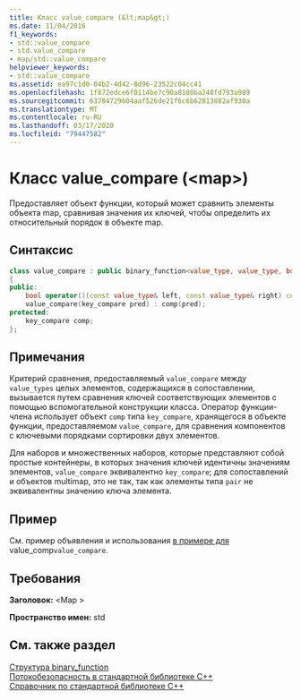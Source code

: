 ```yaml
---
title: Класс value_compare (&lt;map&gt;)
ms.date: 11/04/2016
f1_keywords:
- std::value_compare
- std.value_compare
- map/std::value_compare
helpviewer_keywords:
- std::value_compare
ms.assetid: ea97c1d0-04b2-4d42-8d96-23522c04cc41
ms.openlocfilehash: 1f872edce6f0114be7c90a8108ba248fd793a989
ms.sourcegitcommit: 63784729604aaf526de21f6c6b62813882af930a
ms.translationtype: MT
ms.contentlocale: ru-RU
ms.lasthandoff: 03/17/2020
ms.locfileid: "79447582"
---
```

# <a name="value_compare-class-ltmapgt"></a>Класс value_compare (&lt;map&gt;)

Предоставляет объект функции, который может сравнить элементы объекта map, сравнивая значения их ключей, чтобы определить их относительный порядок в объекте map.

## <a name="syntax"></a>Синтаксис

```cpp
class value_compare : public binary_function<value_type, value_type, bool>
{
public:
    bool operator()(const value_type& left, const value_type& right) const;
    value_compare(key_compare pred) : comp(pred);
protected:
    key_compare comp;
};
```

## <a name="remarks"></a>Примечания

Критерий сравнения, предоставляемый `value_compare` между `value_types` целых элементов, содержащихся в сопоставлении, вызывается путем сравнения ключей соответствующих элементов с помощью вспомогательной конструкции класса. Оператор функции-члена использует объект `comp` типа `key_compare`, хранящегося в объекте функции, предоставляемом `value_compare`, для сравнения компонентов с ключевыми порядками сортировки двух элементов.

Для наборов и множественных наборов, которые представляют собой простые контейнеры, в которых значения ключей идентичны значениям элементов, `value_compare` эквивалентно `key_compare`; для сопоставлений и объектов multimap, это не так, так как элементы типа `pair` не эквивалентны значению ключа элемента.

## <a name="example"></a>Пример

См. пример объявления и использования [ в примере для ](../standard-library/map-class.md#value_comp)value_comp`value_compare`.

## <a name="requirements"></a>Требования

**Заголовок:** \<Map >

**Пространство имен:** std

## <a name="see-also"></a>См. также раздел

[Структура binary_function](../standard-library/binary-function-struct.md)\
[Потокобезопасность в стандартной библиотеке C++](../standard-library/thread-safety-in-the-cpp-standard-library.md)\
[Справочник по стандартной библиотеке C++](../standard-library/cpp-standard-library-reference.md)
